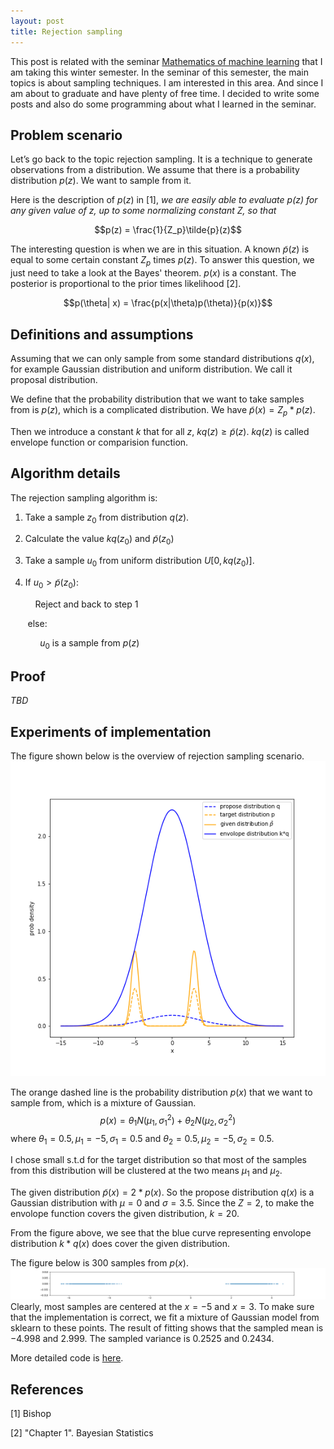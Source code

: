 ```yaml
---
layout: post
title: Rejection sampling
---
```


This post is related with the seminar [Mathematics of machine learning](https://www.mi.fu-berlin.de/en/math/groups/ag-math_machine_learning/teaching/machine-learning4.html) that I am taking this winter semester. In the seminar of this semester, the main topics is about sampling techniques. I am interested in this area. And since I am about to graduate and have plenty of free time. I decided to write some posts and also do some programming about what I learned in the seminar. 

## Problem scenario
Let’s go back to the topic rejection sampling. It is a technique to generate observations from a distribution. We assume that there is a probability distribution $p(z)$. We want to sample from it. 

Here is the description of $p(z)$ in \[1\], *we are easily able to evaluate $p(z)$ for any given value of z, up to some normalizing constant Z, so that*

$$p(z) = \frac{1}{Z_p}\tilde{p}(z)$$

The interesting question is when we are in this situation. A known $\tilde{p}(z)$ is equal to some certain constant $Z_p$ times $p(z)$. To answer this question, we just need to take a look at the Bayes' theorem. $p(x)$ is a constant. The posterior is proportional to the prior times likelihood \[2\].

$$p(\theta| x) = \frac{p(x|\theta)p(\theta)}{p(x)}$$

## Definitions and assumptions
Assuming that we can only sample from some standard distributions $q(x)$, for example Gaussian distribution and uniform distribution. We call it proposal distribution.

We define that the probability distribution that we want to take samples from is $p(z)$, which is a complicated distribution. We have $\tilde{p}(x) = Z_p* p(z)$. 

Then we introduce a constant $k$ that for all $z$, $kq(z) \geq \tilde{p}(z)$. $kq(z)$ is called envelope function or comparision function.

## Algorithm details
The rejection sampling algorithm is:

1. Take a sample $z_0$ from distribution $q(z)$.

2. Calculate the value $kq(z_0)$ and $\tilde{p}(z_0)$

3. Take a sample $u_0$ from uniform distribution $U[0, kq(z_0)]$.

4. If $u_0 > \tilde{p}(z_0)$:
        
    &nbsp; &nbsp; Reject and back to step 1

&nbsp; &nbsp; &nbsp; &nbsp;else:

&nbsp; &nbsp; &nbsp; &nbsp; &nbsp; &nbsp; $u_0$ is a sample from $p(z)$

## Proof
*TBD*

## Experiments of implementation
The figure shown below is the overview of rejection sampling scenario.
![overview](/images/rejection_sampling/overview.png)

The orange dashed line is the probability distribution $p(x)$ that we want to sample from, which is a mixture of Gaussian.
$$p(x) = \theta_1 N(\mu_1, \sigma_1^2) + \theta_2 N(\mu_2, \sigma_2^2)$$
where $\theta_1 = 0.5, \mu_1 = -5, \sigma_1 = 0.5$ and $\theta_2 = 0.5, \mu_2 = -5, \sigma_2 = 0.5$. 

I chose small s.t.d for the target distribution so that most of the samples from this distribution will be clustered at the two means $\mu_1$ and $\mu_2$.

The given distribution $\tilde{p}(x) = 2 * p(x)$. So the propose distribution $q(x)$ is a Gaussian distribution with $\mu = 0$ and $\sigma = 3.5$. Since the $Z = 2$, to make the envolope function covers the given distribution, $k = 20$.

From the figure above, we see that the blue curve representing envolope distribution $k * q(x)$ does cover the given distribution.

The figure below is 300 samples from $p(x)$.
![samples](/images/rejection_sampling/samples.png)
Clearly, most samples are centered at the $x=-5$ and $x=3$. To make sure that the implementation is correct, we fit a mixture of Gaussian model from sklearn to these points. The result of fitting shows that the sampled mean is $-4.998$ and $2.999$. The sampled variance is $0.2525$ and $0.2434$.

More detailed code is [here](https://github.com/dorianHe/math_of_machine_learning/blob/master/rejection_sampling.ipynb).

## References
[1] Bishop

[2] "Chapter 1". Bayesian Statistics
